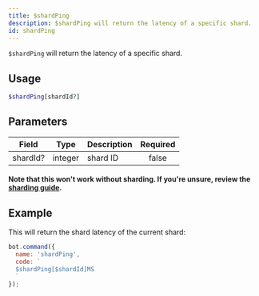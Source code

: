 ```yaml
---
title: $shardPing 
description: $shardPing will return the latency of a specific shard.
id: shardPing
---
```


`$shardPing` will return the latency of a specific shard.

## Usage

```php
$shardPing[shardId?]
```

## Parameters 


| Field    | Type    | Description | Required |
| -------- | ------- | ----------- |:--------:|
| shardId? | integer | shard ID    |    false    |

#### Note that this won't work without sharding. If you're unsure, review the [sharding guide](../../guides/7sharding.md).

## Example

This will return the shard latency of the current shard:

```javascript
bot.command({
  name: 'shardPing',
  code: `
  $shardPing[$shardId]MS
  `
});
```
